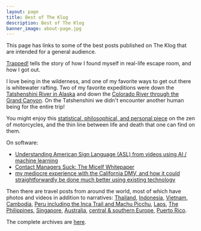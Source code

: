 ```yaml
---
layout: page
title: Best of The Klog
description: Best of The Klog
banner_image: about-page.jpg
---
```


This page has links to some of the best posts published on The Klog that are intended for a general audience.

[Trapped!](/2019/12/24/trapped/) tells the story of how I found myself in real-life escape room, and how I got out.

I love being in the wilderness, and one of my favorite ways to get out there is whitewater rafting. Two of my favorite expeditions were down the [Tatshenshini River in Alaska](/2013/08/20/tatshenshini/)
and down the [Colorado River through the Grand Canyon](/2021/11/17/grand-canyon-rafting/).
On the Tatshenshini we didn't encounter another human being for the entire trip!

You might enjoy this
[statistical, philosophical, and personal piece](/2023/02/20/life-death-and-motorcycles/)
on the zen of motorcycles, and the thin line between life and death that one can find on them.

On software:
- [Understanding American Sign Language (ASL) from videos using AI / machine learning](/2021/02/21/ASL-understanding-in-video/)
- [Contact Managers Suck: The Micelf Whitepaper](/2020/10/05/contact-managers-suck-micelf-whitepaper/)
- [my mediocre experience with the California DMV, and how it could straightforwardly be done much better using existing technology](/2019/01/24/CA-DMV/)

Then there are travel posts from around the world, most of which have photos and videos in addition to narratives:
[Thailand](/2020/02/20/thailand/),
[Indonesia](/2019/10/11/indonesia/),
[Vietnam](/2020/01/18/vietnam/),
[Cambodia](/2019/12/18/cambodia/),
[Peru including the Inca Trail and Machu Picchu](/2022/02/12/peru/),
[Laos](/2020/01/02/laos/),
[The Philippines](/2019/12/10/philippines/),
[Singapore](/2019/11/13/singapore/),
[Australia](/2019/11/04/australia/),
[central & southern Europe](/2019/09/03/eurotrip/),
[Puerto Rico](/2016/12/29/puerto-rico/).

The complete archives are [here](/tags/).

